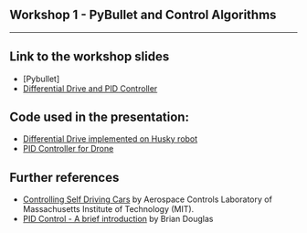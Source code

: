 ## Workshop 1 - PyBullet and Control Algorithms
---
## Link to the workshop slides
- [Pybullet]
- [Differential Drive and PID Controller](https://docs.google.com/presentation/d/1ZBqnwonmI5jt6sIAfYFp6qGoheWoJ2_bfJa_P1rtYlE/edit?usp=sharing)
## Code used in the presentation:
- [Differential Drive implemented on Husky robot](https://github.com/Robotics-Club-IIT-BHU/La-Robo-Liga-Workshops/tree/main/Workshop%201%20-%20PyBullet%20and%20Control%20Algorithms/Differential%20Drive)
- [PID Controller for Drone](https://github.com/Robotics-Club-IIT-BHU/La-Robo-Liga-Workshops/tree/main/Workshop%201%20-%20PyBullet%20and%20Control%20Algorithms/PID%20Controller)
## Further references
- [Controlling Self Driving Cars](https://www.youtube.com/watch?v=4Y7zG48uHRo) by Aerospace Controls Laboratory of Massachusetts Institute of Technology (MIT).
- [PID Control - A brief introduction](https://www.youtube.com/watch?v=UR0hOmjaHp0) by Brian Douglas
